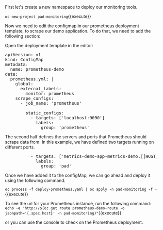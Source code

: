 

First let's create a new namespace to deploy our monitoring tools.

`oc new-project pad-monitoring`{{execute}}

Now we need to edit the configmap in our prometheus deployment template, to scrape our demo application.
To do that, we need to add the following section:

Open the deployment template in the editor:

<pre class="file" data-filename="prometheus.yml" data-target="replace">
apiVersion: v1
kind: ConfigMap
metadata:
  name: prometheus-demo
data:
  prometheus.yml: |
    global:
      external_labels:
        monitor: prometheus
    scrape_configs:
      - job_name: 'prometheus'

        static_configs:
          - targets: ['localhost:9090']
            labels:
              group: 'prometheus'
</pre>

The second half defines the servers and ports that Prometheus should scrape data from. In this example, we have defined two targets running on different ports.

<pre class="file" data-filename="prometheus.yml">
          - targets: ['metrics-demo-app-metrics-demo.[[HOST_SUBDOMAIN]]-80-[[KATACODA_HOST]].environments.katacoda.com']
            labels:
              group: 'pad'
</pre>

Once we have added it to the configMap, we can go ahead and deploy it using the following command.

`oc process -f deploy-prometheus.yaml | oc apply -n pad-monitoring -f -`{{execute}}

To see the url for your Prometheus instance, run the following command:
`echo -e "http://$(oc get route prometheus-demo-route -o jsonpath='{.spec.host}' -n pad-monitoring)"`{{execute}}

or you can use the console to check on the Prometheus deployment.
